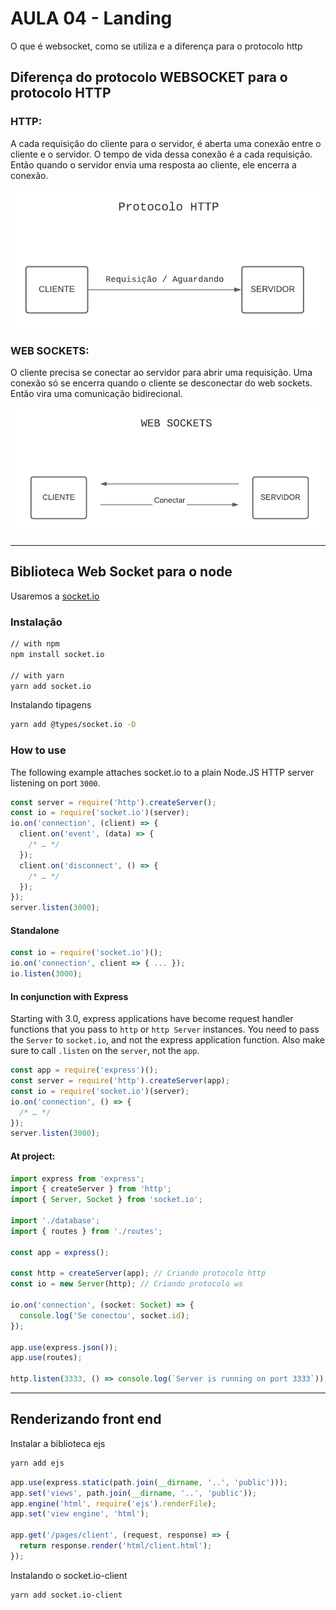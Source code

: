 # AULA 04 - Landing

O que é websocket, como se utiliza e a diferença para o protocolo http

## Diferença do protocolo WEBSOCKET para o protocolo HTTP

### **HTTP**:

A cada requisição do cliente para o servidor, é aberta uma conexão entre o cliente e o servidor. O tempo de vida dessa conexão é a cada requisição. Então quando o servidor envia uma resposta ao cliente, ele encerra a conexão.

![http](../.readme-folder/landing/http.png)

### **WEB SOCKETS**:

O cliente precisa se conectar ao servidor para abrir uma requisição. Uma conexão só se encerra quando o cliente se desconectar do web sockets. Então vira uma comunicação bidirecional.

![web sockets](../.readme-folder/landing/websockets.png)

---

## Biblioteca Web Socket para o node

Usaremos a [socket.io](https://www.npmjs.com/package/socket.io)

### Instalação

```bash
// with npm
npm install socket.io

// with yarn
yarn add socket.io
```

Instalando tipagens

```bash
yarn add @types/socket.io -D
```

### How to use

The following example attaches socket.io to a plain Node.JS HTTP server listening on port `3000`.

```ts
const server = require('http').createServer();
const io = require('socket.io')(server);
io.on('connection', (client) => {
  client.on('event', (data) => {
    /* … */
  });
  client.on('disconnect', () => {
    /* … */
  });
});
server.listen(3000);
```

#### Standalone

```ts
const io = require('socket.io')();
io.on('connection', client => { ... });
io.listen(3000);
```

#### In conjunction with Express

Starting with 3.0, express applications have become request handler functions that you pass to `http` or `http Server` instances. You need to pass the `Server` to `socket.io`, and not the express application function. Also make sure to call `.listen` on the `server`, not the `app`.

```ts
const app = require('express')();
const server = require('http').createServer(app);
const io = require('socket.io')(server);
io.on('connection', () => {
  /* … */
});
server.listen(3000);
```

#### **At project**:

```ts
import express from 'express';
import { createServer } from 'http';
import { Server, Socket } from 'socket.io';

import './database';
import { routes } from './routes';

const app = express();

const http = createServer(app); // Criando protocolo http
const io = new Server(http); // Criando protocolo ws

io.on('connection', (socket: Socket) => {
  console.log('Se conectou', socket.id);
});

app.use(express.json());
app.use(routes);

http.listen(3333, () => console.log(`Server is running on port 3333`));
```

---

## Renderizando front end

Instalar a biblioteca ejs

```bash
yarn add ejs
```

```ts
app.use(express.static(path.join(__dirname, '..', 'public')));
app.set('views', path.join(__dirname, '..', 'public'));
app.engine('html', require('ejs').renderFile);
app.set('view engine', 'html');

app.get('/pages/client', (request, response) => {
  return response.render('html/client.html');
});
```

Instalando o socket.io-client

```bash
yarn add socket.io-client
```
